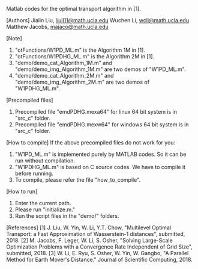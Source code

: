 Matlab codes for the optimal transport algorithm in [1].

[Authors]
Jialin Liu, liujl11@math.ucla.edu
Wuchen Li, wcli@math.ucla.edu
Matthew Jacobs, majaco@math.ucla.edu

[Note]
1. "otFunctions/W1PD_ML.m" is the Algorithm 1M in [1].
2. "otFunctions/W1PDHG_ML.m" is the Algorithm 2M in [1].
3. "demo/demo_cat_Algorithm_1M.m" and "demo/demo_img_Algorithm_1M.m" are two demos of "W1PD_ML.m".
4. "demo/demo_cat_Algorithm_2M.m" and "demo/demo_img_Algorithm_2M.m" are two demos of "W1PDHG_ML.m".

[Precompiled files]
1. Precompiled file "emdPDHG.mexa64" for linux 64 bit system is in "src_c" folder.
2. Precompiled file "emdPDHG.mexw64" for windows 64 bit system is in "src_c" folder.

[How to compile]
If the above precompiled files do not work for you:
1. "W1PD_ML.m" is implemented purely by MATLAB codes. So it can be run without compilation.
2. "W1PDHG_ML.m" is based on C source codes. We have to compile it before running.
3. To compile, please refer the file "how_to_compile".

[How to run]
1. Enter the current path.
2. Please run "initialize.m."
3. Run the script files in the "demo/" folders.

[References]
[1] J. Liu, W. Yin, W. Li, Y.T. Chow, "Multilevel Optimal Transport: a Fast Approximation of Wasserstein-1 distances", submitted, 2018.
[2] M. Jacobs, F. Leger, W. Li, S. Osher, "Solving Large-Scale Optimization Problems with a Convergence Rate Independent of Grid Size", submitted, 2018.
[3] W. Li, E. Ryu, S. Osher, W. Yin, W. Gangbo, "A Parallel Method for Earth Mover's Distance." Journal of Scientific Computing, 2018.
